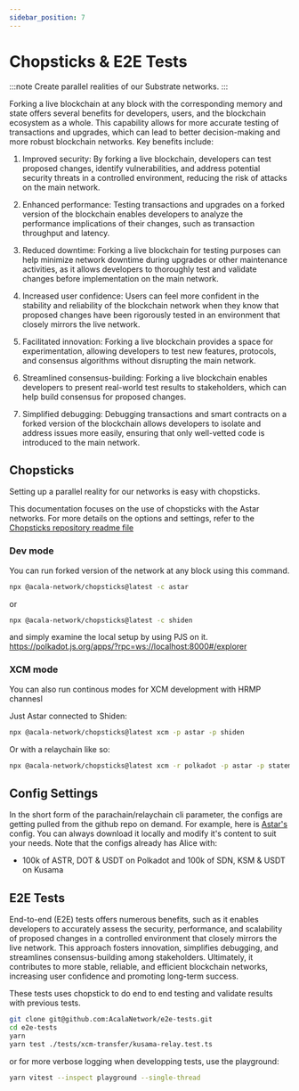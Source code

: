```yaml
---
sidebar_position: 7
---
```


# Chopsticks & E2E Tests

:::note
Create parallel realities of our Substrate networks.
:::

Forking a live blockchain at any block with the corresponding memory and state offers several benefits for developers, users, and the blockchain ecosystem as a whole. This capability allows for more accurate testing of transactions and upgrades, which can lead to better decision-making and more robust blockchain networks. Key benefits include:

1. Improved security: By forking a live blockchain, developers can test proposed changes, identify vulnerabilities, and address potential security threats in a controlled environment, reducing the risk of attacks on the main network.

2. Enhanced performance: Testing transactions and upgrades on a forked version of the blockchain enables developers to analyze the performance implications of their changes, such as transaction throughput and latency.

3. Reduced downtime: Forking a live blockchain for testing purposes can help minimize network downtime during upgrades or other maintenance activities, as it allows developers to thoroughly test and validate changes before implementation on the main network.

4. Increased user confidence: Users can feel more confident in the stability and reliability of the blockchain network when they know that proposed changes have been rigorously tested in an environment that closely mirrors the live network.

5. Facilitated innovation: Forking a live blockchain provides a space for experimentation, allowing developers to test new features, protocols, and consensus algorithms without disrupting the main network.

6. Streamlined consensus-building: Forking a live blockchain enables developers to present real-world test results to stakeholders, which can help build consensus for proposed changes.

7. Simplified debugging: Debugging transactions and smart contracts on a forked version of the blockchain allows developers to isolate and address issues more easily, ensuring that only well-vetted code is introduced to the main network.

## Chopsticks

Setting up a parallel reality for our networks is easy with chopsticks.

This documentation focuses on the use of chopsticks with the Astar networks.
For more details on the options and settings, refer to the [Chopsticks repository readme file](https://github.com/AcalaNetwork/chopsticks)

### Dev mode

You can run forked version of the network at any block using this command.

```sh
npx @acala-network/chopsticks@latest -c astar
```

or

```sh
npx @acala-network/chopsticks@latest -c shiden
```

and simply examine the local setup by using PJS on it.
<https://polkadot.js.org/apps/?rpc=ws://localhost:8000#/explorer>

### XCM mode

You can also run continous modes for XCM development with HRMP channesl

Just Astar connected to Shiden:

```sh
npx @acala-network/chopsticks@latest xcm -p astar -p shiden
```

Or with a relaychain like so:

```sh
npx @acala-network/chopsticks@latest xcm -r polkadot -p astar -p statemint
```

## Config Settings

In the short form of the parachain/relaychain cli parameter, the configs are getting pulled from the github repo on demand. For example, here is [Astar's](https://github.com/AcalaNetwork/chopsticks/blob/master/configs/astar.yml) config. You can always download it locally and modify it's content to suit your needs. Note that the configs already has Alice with:
- 100k of ASTR, DOT & USDT on Polkadot and 100k of SDN, KSM & USDT on Kusama

## E2E Tests

End-to-end (E2E) tests offers numerous benefits, such as it enables developers to accurately assess the security, performance, and scalability of proposed changes in a controlled environment that closely mirrors the live network. This approach fosters innovation, simplifies debugging, and streamlines consensus-building among stakeholders. Ultimately, it contributes to more stable, reliable, and efficient blockchain networks, increasing user confidence and promoting long-term success.

These tests uses chopstick to do end to end testing and validate results with previous tests.

```sh
git clone git@github.com:AcalaNetwork/e2e-tests.git
cd e2e-tests
yarn
yarn test ./tests/xcm-transfer/kusama-relay.test.ts
```

or for more verbose logging when developping tests, use the playground:

```sh
yarn vitest --inspect playground --single-thread
```
